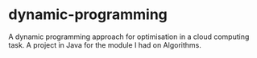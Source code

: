 # dynamic-programming
A dynamic programming approach for optimisation in a cloud computing task. A project in Java for the module I had on Algorithms. 

